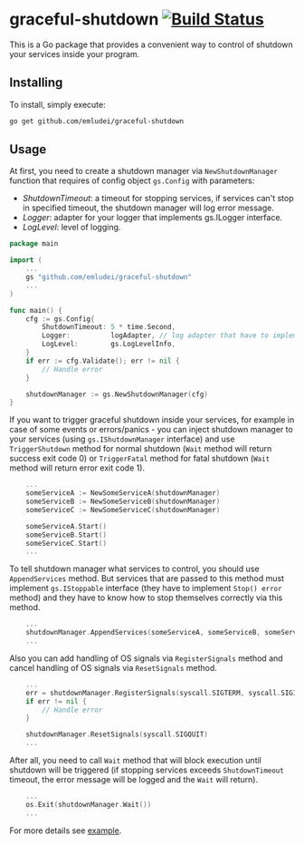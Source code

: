 # graceful-shutdown [![Build Status](https://travis-ci.org/emludei/graceful-shutdown.svg?branch=master)](https://travis-ci.org/emludei/graceful-shutdown)


This is a Go package that provides a convenient way to control of shutdown your services inside your program.

## Installing

To install, simply execute:

```bash
go get github.com/emludei/graceful-shutdown
```

## Usage

At first, you need to create a shutdown manager via `NewShutdownManager` function that requires of config object `gs.Config` with parameters:

* *ShutdownTimeout*: a timeout for stopping services, if services can't stop in specified timeout, the shutdown manager will log error message.
* *Logger*: adapter for your logger that implements gs.ILogger interface.
* *LogLevel*: level of logging.

```go
package main

import (
    ...
    gs "github.com/emludei/graceful-shutdown"
    ...
)

func main() {
    cfg := gs.Config{
        ShutdownTimeout: 5 * time.Second,
        Logger:          logAdapter, // log adapter that have to implement gs.ILogger interface
        LogLevel:        gs.LogLevelInfo,
    }
    if err := cfg.Validate(); err != nil {
        // Handle error
    }

    shutdownManager := gs.NewShutdownManager(cfg)
}

```

If you want to trigger graceful shutdown inside your services, for example in case of some events or errors/panics - you can inject shutdown manager to your services (using `gs.IShutdownManager` interface) and use `TriggerShutdown` method for normal shutdown (`Wait` method will return success exit code 0) or `TriggerFatal` method for fatal shutdown (`Wait` method will return error exit code 1).

```go
    ...
    someServiceA := NewSomeServiceA(shutdownManager)
    someServiceB := NewSomeServiceB(shutdownManager)
    someServiceC := NewSomeServiceC(shutdownManager)

    someServiceA.Start()
    someServiceB.Start()
    someServiceC.Start()
    ...
```

To tell shutdown manager what services to control, you should use `AppendServices` method. But services that are passed to this method must implement `gs.IStoppable` interface (they have to implement `Stop() error` method) and they have to know how to stop themselves correctly via this method.

```go
    ...
    shutdownManager.AppendServices(someServiceA, someServiceB, someServiceC)
    ...
```

Also you can add handling of OS signals via `RegisterSignals` method and cancel handling of OS signals via `ResetSignals` method.

```go
    ...
    err = shutdownManager.RegisterSignals(syscall.SIGTERM, syscall.SIGINT, syscall.SIGQUIT)
    if err != nil {
        // Handle error
    }

    shutdownManager.ResetSignals(syscall.SIGQUIT)
    ...
```

After all, you need to call `Wait` method that will block execution until shutdown will be triggered (if stopping services exceeds `ShutdownTimeout` timeout, the error message will be logged and the `Wait` will return).

```go
    ...
    os.Exit(shutdownManager.Wait())
    ...
```

For more details see [example](https://github.com/emludei/graceful-shutdown/blob/master/examples/simple/simple.go).